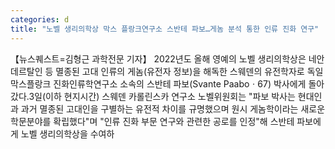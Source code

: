 ```yaml
---
categories: d
title: "노벨 생리의학상 막스 플랑크연구소 스반테 파보…게놈 분석 통한 인류 진화 연구"
---
```

【뉴스퀘스트=김형근 과학전문 기자】 2022년도 올해 영예의 노벨 생리의학상은 네안데르탈인 등 멸종된 고대 인류의 게놈(유전자 정보)을 해독한 스웨덴의 유전학자로 독일 막스플랑크 진화인류학연구소 소속의 스반테 파보(Svante Paaboㆍ67) 박사에게 돌아갔다.3일(이하 현지시간) 스웨덴 카롤린스카 연구소 노벨위원회는 "파보 박사는 현대인과 과거 멸종된 고대인을 구별하는 유전적 차이를 규명했으며 원시 게놈학이라는 새로운 학문분야를 확립했다"며 "인류 진화 부문 연구와 관련한 공로를 인정"해 스반테 파보에게 노벨 생리의학상을 수여하